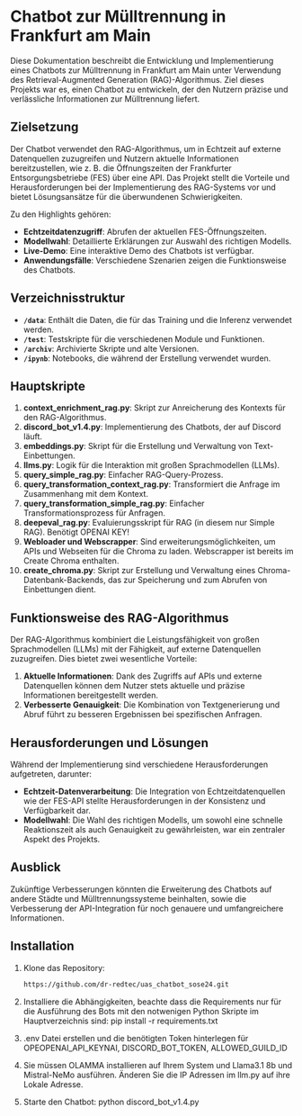 # Chatbot zur Mülltrennung in Frankfurt am Main

Diese Dokumentation beschreibt die Entwicklung und Implementierung eines Chatbots zur Mülltrennung in Frankfurt am Main unter Verwendung des Retrieval-Augmented Generation (RAG)-Algorithmus. Ziel dieses Projekts war es, einen Chatbot zu entwickeln, der den Nutzern präzise und verlässliche Informationen zur Mülltrennung liefert.

## Zielsetzung

Der Chatbot verwendet den RAG-Algorithmus, um in Echtzeit auf externe Datenquellen zuzugreifen und Nutzern aktuelle Informationen bereitzustellen, wie z. B. die Öffnungszeiten der Frankfurter Entsorgungsbetriebe (FES) über eine API. Das Projekt stellt die Vorteile und Herausforderungen bei der Implementierung des RAG-Systems vor und bietet Lösungsansätze für die überwundenen Schwierigkeiten. 

Zu den Highlights gehören:
- **Echtzeitdatenzugriff**: Abrufen der aktuellen FES-Öffnungszeiten.
- **Modellwahl**: Detaillierte Erklärungen zur Auswahl des richtigen Modells.
- **Live-Demo**: Eine interaktive Demo des Chatbots ist verfügbar.
- **Anwendungsfälle**: Verschiedene Szenarien zeigen die Funktionsweise des Chatbots.

## Verzeichnisstruktur

- **`/data`**: Enthält die Daten, die für das Training und die Inferenz verwendet werden.
- **`/test`**: Testskripte für die verschiedenen Module und Funktionen.
- **`/archiv`**: Archivierte Skripte und alte Versionen.
- **`/ipynb`**: Notebooks, die während der Erstellung verwendet wurden.

## Hauptskripte

1. **context_enrichment_rag.py**: Skript zur Anreicherung des Kontexts für den RAG-Algorithmus.
2. **discord_bot_v1.4.py**: Implementierung des Chatbots, der auf Discord läuft.
3. **embeddings.py**: Skript für die Erstellung und Verwaltung von Text-Einbettungen.
4. **llms.py**: Logik für die Interaktion mit großen Sprachmodellen (LLMs).
5. **query_simple_rag.py**: Einfacher RAG-Query-Prozess.
6. **query_transformation_context_rag.py**: Transformiert die Anfrage im Zusammenhang mit dem Kontext.
7. **query_transformation_simple_rag.py**: Einfacher Transformationsprozess für Anfragen.
8. **deepeval_rag.py**: Evaluierungsskript für RAG (in diesem nur Simple RAG). Benötigt OPENAI KEY!
9. **Webloader und Webscrapper**: Sind erweiterungsmöglichkeiten, um APIs und Webseiten für die Chroma zu laden. Webscrapper ist bereits im Create Chroma enthalten.
10. **create_chroma.py**: Skript zur Erstellung und Verwaltung eines Chroma-Datenbank-Backends, das zur Speicherung und zum Abrufen von Einbettungen dient.

## Funktionsweise des RAG-Algorithmus

Der RAG-Algorithmus kombiniert die Leistungsfähigkeit von großen Sprachmodellen (LLMs) mit der Fähigkeit, auf externe Datenquellen zuzugreifen. Dies bietet zwei wesentliche Vorteile:
1. **Aktuelle Informationen**: Dank des Zugriffs auf APIs und externe Datenquellen können dem Nutzer stets aktuelle und präzise Informationen bereitgestellt werden.
2. **Verbesserte Genauigkeit**: Die Kombination von Textgenerierung und Abruf führt zu besseren Ergebnissen bei spezifischen Anfragen.

## Herausforderungen und Lösungen

Während der Implementierung sind verschiedene Herausforderungen aufgetreten, darunter:
- **Echtzeit-Datenverarbeitung**: Die Integration von Echtzeitdatenquellen wie der FES-API stellte Herausforderungen in der Konsistenz und Verfügbarkeit dar.
- **Modellwahl**: Die Wahl des richtigen Modells, um sowohl eine schnelle Reaktionszeit als auch Genauigkeit zu gewährleisten, war ein zentraler Aspekt des Projekts.

## Ausblick

Zukünftige Verbesserungen könnten die Erweiterung des Chatbots auf andere Städte und Mülltrennungssysteme beinhalten, sowie die Verbesserung der API-Integration für noch genauere und umfangreichere Informationen.

## Installation

1. Klone das Repository:
   ```bash
   https://github.com/dr-redtec/uas_chatbot_sose24.git

2.	Installiere die Abhängigkeiten, beachte dass die Requirements nur für die Ausführung des Bots mit den notwenigen Python Skripte im Hauptverzeichnis sind:
    pip install -r requirements.txt

3.  .env Datei erstellen und die benötigten Token hinterlegen für OPEOPENAI_API_KEYNAI, DISCORD_BOT_TOKEN, ALLOWED_GUILD_ID

4.  Sie müssen OLAMMA installieren auf Ihrem System und Llama3.1 8b und Mistral-NeMo ausführen. Änderen Sie die IP Adressen im llm.py auf ihre Lokale Adresse.

5.	Starte den Chatbot:
    python discord_bot_v1.4.py